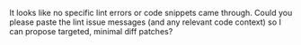 It looks like no specific lint errors or code snippets came through. Could you please paste the lint issue messages (and any relevant code context) so I can propose targeted, minimal diff patches?